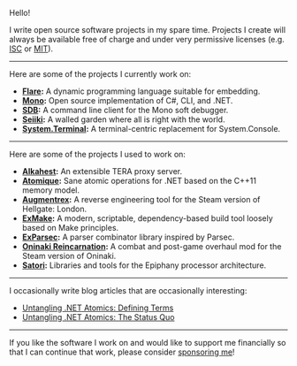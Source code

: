 Hello!

I write open source software projects in my spare time. Projects I create will
always be available free of charge and under very permissive licenses (e.g.
[ISC](https://opensource.org/licenses/ISC) or
[MIT](https://opensource.org/licenses/MIT)).

---

Here are some of the projects I currently work on:

* **[Flare](https://github.com/flare-lang):** A dynamic programming language
  suitable for embedding.
* **[Mono](https://github.com/mono/mono):** Open source implementation of C#,
  CLI, and .NET.
* **[SDB](https://github.com/mono/sdb):** A command line client for the Mono
  soft debugger.
* **[Seiiki](https://github.com/seiiki-dev/seiiki):** A walled garden where all
  is right with the world.
* **[System.Terminal](https://github.com/alexrp/system-terminal):** A
  terminal-centric replacement for System.Console.

---

Here are some of the projects I used to work on:

* **[Alkahest](https://github.com/tera-alkahest):** An extensible TERA proxy
  server.
* **[Atomique](https://github.com/alexrp/atomique):** Sane atomic operations for
  .NET based on the C++11 memory model.
* **[Augmentrex](https://github.com/alexrp/augmentrex):** A reverse engineering
  tool for the Steam version of Hellgate: London.
* **[ExMake](https://github.com/lycus/exmake):** A modern, scriptable,
  dependency-based build tool loosely based on Make principles.
* **[ExParsec](https://github.com/alexrp/ex_parsec):** A parser combinator
  library inspired by Parsec.
* **[Oninaki Reincarnation](https://github.com/alexrp/oninaki-reincarnation):**
  A combat and post-game overhaul mod for the Steam version of Oninaki.
* **[Satori](https://github.com/lycus/satori):** Libraries and tools for the
  Epiphany processor architecture.

---

I occasionally write blog articles that are occasionally interesting:

* [Untangling .NET Atomics: Defining Terms](https://alexrp.com/untangling-dotnet-atomics-defining-terms)
* [Untangling .NET Atomics: The Status Quo](https://alexrp.com/untangling-dotnet-atomics-the-status-quo)

---

If you like the software I work on and would like to support me financially so
that I can continue that work, please consider [sponsoring
me](https://github.com/sponsors/alexrp)!
